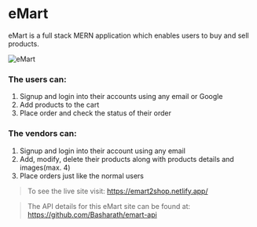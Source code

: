 # eMart

eMart is a full stack MERN application which enables users to buy and sell products.

![eMart](https://i.postimg.cc/wjwRcPFf/emart-homepage.png)

### The users can:
1. Signup and login into their accounts using any email or Google
2. Add products to the cart
3. Place order and check the status of their order

### The vendors can: 
1. Signup and login into their account using any email
2. Add, modify, delete their products along with products details and images(max. 4)
3. Place orders just like the normal users


> To see the live site visit: https://emart2shop.netlify.app/

> The API details for this eMart site can be found at: https://github.com/Basharath/emart-api